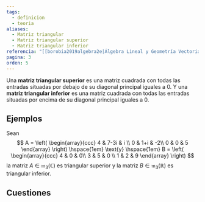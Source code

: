 ```yaml
---
tags:
  - definicion
  - teoria
aliases:
  - Matriz triangular
  - Matriz triangular superior
  - Matriz triangular inferior
referencia: "[[borobia2019algebra2e|Álgebra Lineal y Geometría Vectorial (2a ed)]]"
pagina: 3
orden: 5
---
```

Una **matriz triangular superior** es una matriz cuadrada con todas las entradas situadas por debajo de su diagonal principal iguales a 0. Y una **matriz triangular inferior** es una matriz cuadrada con todas las entradas situadas por encima de su diagonal principal iguales a 0.

## Ejemplos
Sean $$
A = \left(
\begin{array}{ccc}
4 & 7-3i & i \\
0 & 1+i & -2\\
0 & 0 & 5
\end{array}
\right)
\hspace{1em} \text{y} \hspace{1em}
B = \left(
\begin{array}{ccc}
4 & 0 & 0\\
3 & 5 & 0 \\
1 & 2 & 9
\end{array}
\right)
$$ la matriz $A \in \mathfrak{m}_3(\mathbb{C})$ es triangular superior y la matriz $B \in \mathfrak{m}_3(\mathbb{R})$ es triangular inferior.

## Cuestiones
